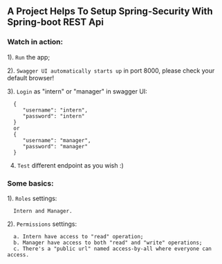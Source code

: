 ## A Project Helps To Setup Spring-Security With Spring-boot REST Api

### Watch in action:

1). `Run` the app;

2). `Swagger UI automatically starts up` in port 8000, please check your default browser!

3). `Login` as "intern" or "manager" in swagger UI:

      {
         "username": "intern",
         "password": "intern"
      }
      or
      {
         "username": "manager",
         "password": "manager"
      }

4.  `Test` different endpoint as you wish :)

### Some basics:

1). `Roles` settings:

      Intern and Manager.

2). `Permissions` settings:

      a. Intern have access to "read" operation;
      b. Manager have access to both "read" and "write" operations;
      c. There's a "public url" named access-by-all where everyone can access.
